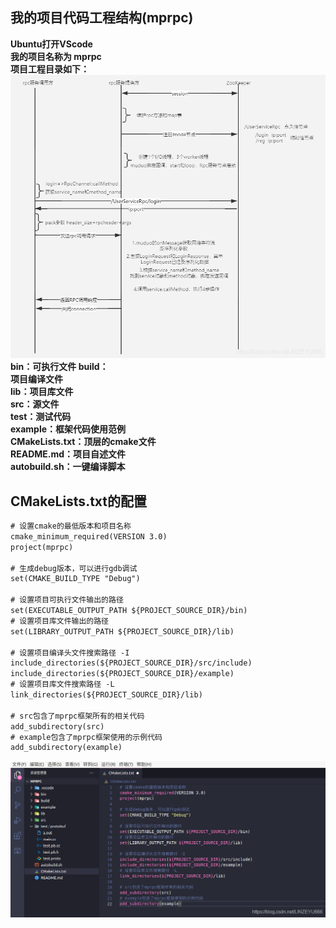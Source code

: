 ## 我的项目代码工程结构(mprpc)

**Ubuntu打开VScode**  
**我的项目名称为 mprpc**  
**项目工程目录如下：**  
![在这里插入图片描述](image/watermark,type_ZmFuZ3poZW5naGVpdGk,shadow_10,text_aHR0cHM6Ly9ibG9nLmNzZG4ubmV0L0xJTlpFWVU2NjY=,size_16,color_FFFFFF,t_70.png)  
**bin：可执行文件 build：  
项目编译文件  
lib：项目库文件  
src：源文件  
test：测试代码  
example：框架代码使用范例  
CMakeLists.txt：顶层的cmake文件  
README.md：项目自述文件  
autobuild.sh：一键编译脚本**

## CMakeLists.txt的配置

```xml
# 设置cmake的最低版本和项目名称
cmake_minimum_required(VERSION 3.0)
project(mprpc)

# 生成debug版本，可以进行gdb调试
set(CMAKE_BUILD_TYPE "Debug")

# 设置项目可执行文件输出的路径
set(EXECUTABLE_OUTPUT_PATH ${PROJECT_SOURCE_DIR}/bin)
# 设置项目库文件输出的路径
set(LIBRARY_OUTPUT_PATH ${PROJECT_SOURCE_DIR}/lib)

# 设置项目编译头文件搜索路径 -I
include_directories(${PROJECT_SOURCE_DIR}/src/include)
include_directories(${PROJECT_SOURCE_DIR}/example)
# 设置项目库文件搜索路径 -L
link_directories(${PROJECT_SOURCE_DIR}/lib)

# src包含了mprpc框架所有的相关代码
add_subdirectory(src)
# example包含了mprpc框架使用的示例代码
add_subdirectory(example)
```

![在这里插入图片描述](image/watermark,type_ZmFuZ3poZW5naGVpdGk,shadow_10,text_aHR0cHM6Ly9ibG9nLmNzZG4ubmV0L0xJTlpFWVU2NjY=,size_16,color_FFFFFF,t_70-16935551017101.png)